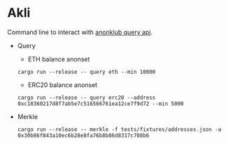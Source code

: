 # Akli

Command line to interact with [anonklub query api](https://query.anonklub.xyz).

- Query

  - ETH balance anonset

  ```shell
  cargo run --release -- query eth --min 10000
  ```

  - ERC20 balance anonset

  ```shell
  cargo run --release -- query erc20 --address 0xc18360217d8f7ab5e7c516566761ea12ce7f9d72 --min 5000
  ```

- Merkle
  ```shell
  cargo run --release -- merkle -f tests/fixtures/addresses.json -a 0x30b86f843a10ec6b28e8fa76b8b86d8317c708b6
  ```
